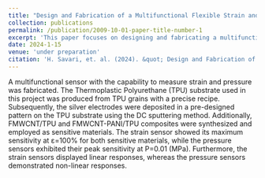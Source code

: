 ```yaml
---
title: "Design and Fabrication of a Multifunctional Flexible Strain and Pressure Sensor based on Conductive Nanocomposites,"
collection: publications
permalink: /publication/2009-10-01-paper-title-number-1
excerpt: 'This paper focuses on designing and fabricating a multifunctional flexible sensor.'
date: 2024-1-15
venue: 'under preparation'
citation: 'H. Savari, et. al. (2024). &quot; Design and Fabrication of a Multifunctional Flexible Strain and Pressure Sensor based on Conductive Nanocomposites.&quot; <i>NA</i>.'
---
```

A multifunctional sensor with the capability to measure strain and pressure was fabricated. The Thermoplastic Polyurethane (TPU) substrate used in this project was produced from TPU grains with a precise recipe. Subsequently, the silver electrodes were deposited in a pre-designed pattern on the TPU substrate using the DC sputtering method. Additionally, FMWCNT/TPU and FMWCNT-PANI/TPU composites were synthesized and employed as sensitive materials. The strain sensor showed its maximum sensitivity at ε=100% for both sensitive materials, while the pressure sensors exhibited their peak sensitivity at P=0.01 (MPa). Furthermore, the strain sensors displayed linear responses, whereas the pressure sensors demonstrated non-linear responses.
